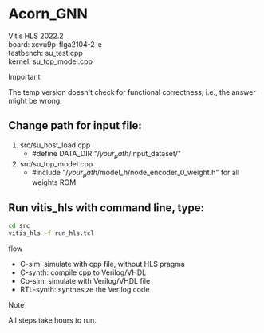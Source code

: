 # Acorn_GNN

Vitis HLS 2022.2 <br>
board: xcvu9p-flga2104-2-e <br>
testbench: su_test.cpp <br>
kernel: su_top_model.cpp <br>

> [!IMPORTANT]
> The temp version doesn't check for functional correctness, i.e., the answer might be wrong.

## Change path for input file:

1. src/su_host_load.cpp
   - #define DATA_DIR "/$your_path$/input_dataset/"
2. src/su_top_model.cpp
   - #include "/$your_path$/model_h/node_encoder_0_weight.h"  for all weights ROM

## Run vitis_hls with command line, type: <be>

```bash
cd src
vitis_hls -f run_hls.tcl
```

flow <be>
- C-sim: simulate with cpp file, without HLS pragma
- C-synth: compile cpp to Verilog/VHDL
- Co-sim: simulate with Verilog/VHDL file
- RTL-synth: synthesize the Verilog code

> [!NOTE]
> All steps take hours to run.
